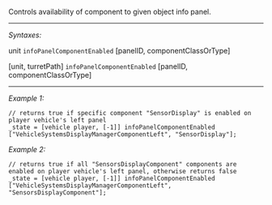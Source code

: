 Controls availability of component to given object info panel.


---
*Syntaxes:*

unit `infoPanelComponentEnabled` [panelID, componentClassOrType]

[unit, turretPath] `infoPanelComponentEnabled` [panelID, componentClassOrType]

---
*Example 1:*

```sqf
// returns true if specific component "SensorDisplay" is enabled on player vehicle's left panel
_state = [vehicle player, [-1]] infoPanelComponentEnabled ["VehicleSystemsDisplayManagerComponentLeft", "SensorDisplay"];
```

*Example 2:*

```sqf
// returns true if all "SensorsDisplayComponent" components are enabled on player vehicle's left panel, otherwise returns false
_state = [vehicle player, [-1]] infoPanelComponentEnabled ["VehicleSystemsDisplayManagerComponentLeft", "SensorsDisplayComponent"];
```